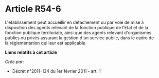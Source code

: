 # Article R54-6

L'établissement peut accueillir en détachement ou par voie de mise à disposition des agents relevant de la fonction publique
de l'Etat et de la fonction publique territoriale, ainsi que des agents relevant d'organismes publics ou privés assurant la
gestion d'un service public, dans le cadre de la réglementation qui leur est applicable.

**Liens relatifs à cet article**

_Créé par_:

  - Décret n°2011-134 du 1er février 2011 - art. 1

